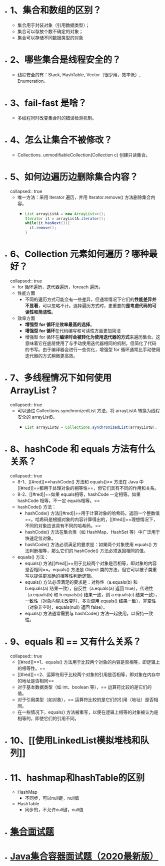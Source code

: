 - # 1、集合和数组的区别？
	- 集合用于封装对象（引用数据类型）；
	- 集合可以存放个数不确定的对象；
	- 集合可以存储不同数据类型的对象
- # 2、哪些集合是线程安全的？
	- 线程安全的有：Stack, HashTable, Vector（很少用，效率低）, Enumeration。
- # 3、fail-fast 是啥？
	- 多线程同时改变集合时的错误检测机制。
- # 4、怎么让集合不被修改？
	- Collections. unmodifiableCollection(Collection c) 创建只读集合。
- # 5、如何边遍历边删除集合内容？
  collapsed:: true
	- 唯一方法：采用 Iterator 遍历，并用 Iterator.remove() 方法删除集合内容。
		- ```java
		  List arrayListA = new ArrayList<>();
		  Iterator it = arrayListA.iterator();
		  while(it.hasNext()){
		    it.remove();
		  }
		  
		  ```
- # 6、Collection 元素如何遍历？哪种最好？
  collapsed:: true
	- for 循环遍历，迭代器遍历，foreach 遍历。
	- 性能方面
		- 不同的遍历方式可能会有一些差异，但通常情况下它们的**性能差异并不显著**，可以忽略不计。选择遍历方式时，更重要的**是考虑代码的可读性和简洁性**。
	- 效率方面
		- **增强型 for 循环**是**效率最高的选择**。
		- **增强型 for 循环**在代码编写和可读性方面更加简洁
		- 增强型 for 循环在**编译时会被转化为使用迭代器的方式**来遍历集合。这意味着它在底层使用了与手动使用迭代器相同的机制，但简化了代码的书写。由于编译器会进行一些优化，增强型 for 循环通常比手动使用迭代器的方式稍微更高效。
- # 7、多线程情况下如何使用 ArrayList？
  collapsed:: true
	- 可以通过 Collections.synchronizedList 方法，将 arrayListA 转换为线程安全的 arrayListB。
		- ```java
		  List arrayListB = Collections.synchronizedList(arrayListB);
		  ```
- # 8、hashCode 和 equals 方法有什么关系？
  collapsed:: true
	- 8-1、[[#red]]==hashCode() 方法和 equals()== 方法在 Java 中[[#red]]==都用于处理对象的相等性==，但它们具有不同的作用和关系。
	- 8-2、[[#red]]==如果 equals相等，hashCode 一定相等。如果 hashCode 相等，不一定 equals相等。==
	- hashCode() 方法：
		- hashCode() 方法[[#red]]==用于计算对象的哈希码，返回一个整数值==。哈希码是根据对象的内容计算得出的，[[#red]]==理想情况下，不同的对象应该具有不同的哈希码。==
		- hashCode() 方法在集合类（如 HashMap、HashSet 等）中广泛用于快速定位对象。
		- hashCode() 方法必须满足的要求是：如果两个对象使用 equals() 方法判断相等，那么它们的 hashCode() 方法必须返回相同的值。
	- equals() 方法：
		- equals() 方法[[#red]]==用于比较两个对象是否相等，即对象的内容是否相同==。equals() 方法是 Object 类的方法，但它可以被子类重写以提供更准确的相等性判断逻辑。
		- equals() 方法必须满足的要求是：对称性（a.equals(b) 和 b.equals(a) 结果一致），自反性（a.equals(a) 返回 true），传递性（a.equals(b) 和 b.equals(c) 结果一致，则 a.equals(c) 结果一致），一致性（对象内容未改变时，多次调用 equals() 结果一致），非空性（对象非空时，equals(null) 返回 false）。
		- equals() 方法通常需要与 hashCode() 方法一起使用，以保持一致性。
- # 9、equals 和 == 又有什么关系？
  collapsed:: true
	- [[#red]]==1、equals() 方法用于比较两个对象的内容是否相等，即逻辑上的相等性。==
	- [[#red]]==2、运算符用于比较两个对象的引用是否相等，即对象在内存中的地址是否相同==
	- 对于基本数据类型（如 int、boolean 等），== 运算符比较的是它们的值。
	- 对于引用类型（如对象），== 运算符比较的是它们的引用（地址）是否相同。
	- 在一些情况下，equals() 方法被重写，以便在逻辑上相等的对象被认为是相等的，即使它们的引用不同。
- # 10、[[使用LinkedList模拟堆栈和队列]]
- # 11、hashmap和hashTable的区别
	- HashMap
		- 不同步，可以null键，null值
	- HashTable
		- 同步的，不允许null键，null值
- # [集合面试题](https://mp.weixin.qq.com/s?__biz=MzkxMDI2NTc2OQ==&mid=2247485959&idx=1&sn=f20ee47bf82a5b436f2f6157bcc5798b)
- # [Java集合容器面试题（2020最新版）](https://blog.csdn.net/ThinkWon/article/details/104588551)